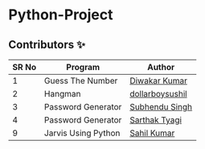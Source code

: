 # Python-Project

## Contributors ✨



| SR No | Program          | Author                                                |
| ----- | ---------------- | ----------------------------------------------------- |
| 1     | Guess The Number | [Diwakar Kumar](https://github.com/diwakar1593)       |
| 2     | Hangman          | [dollarboysushil](https://github.com/dollarboysushil) |
| 3 | Password Generator | [Subhendu Singh](https://github.com/Neautrino)
| 4 | Password Generator | [Sarthak Tyagi](https://github.com/stktyagi)
| 9 | Jarvis Using Python | [Sahil Kumar](https://github.com/SahilKumarIN)

